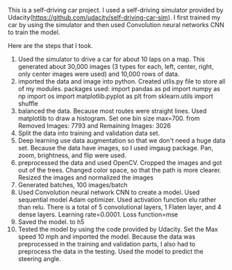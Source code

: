 This is a self-driving car project. I used a self-driving simulator provided by Udacity(https://github.com/udacity/self-driving-car-sim). I first trained my car by using the simulator and then used Convolution neural networks CNN to train the model. 

Here are the steps that I took.
1. Used the simulator to drive a car for about 10 laps on a map. This generated about 30,000 images (3 types for each, left, center, right, only center images were used) and          10,000 rows of data. 
2. imported the data and image into python. Created utlis.py file to store all of my modules. 
   packages used:
   import pandas as pd
   import numpy as np
   import os
   import matplotlib.pyplot as plt
   from sklearn.utils import shuffle
 3. balanced the data. Because most routes were straight lines. Used matplotlib to draw a histogram. Set one bin size max=700. from Removed Images: 7793 and Remaining Images:        3026
 4. Split the data into training and validation data set. 
 5. Deep learning use data augmentation so that we don't need a huge data set. Because the data have images, so I used imgaug package. Pan, zoom, brightness, and flip were used. 
 6. preprocessed the data and used OpenCV. Cropped the images and got out of the trees. Changed color space, so that the path is more clearer. Resized the images and normalized     the images
 7. Generated batches, 100 images/batch
 8. Used Convolution neural network CNN to create a model. Used sequential model Adam optimizer. Used activation function elu rather than relu. There is a total of 5 convolutional layers, 1 Flaten layer, and 4 dense layers. Learning rate=0.0001. Loss function=mse
 9. Saved the model. to h5
 10. Tested the model by using the code provided by Udacity. Set the Max speed 10 mph and imported the model. Because the data was preprocessed in the training and validation parts, I also had to preprocess the data in the testing. Used the model to predict the steering angle.



